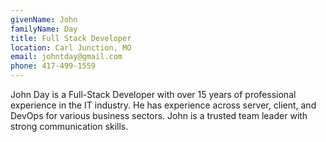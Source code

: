 ```yaml
---
givenName: John
familyName: Day
title: Full Stack Developer
location: Carl Junction, MO
email: johntday@gmail.com
phone: 417-499-1559
---
```


John Day is a Full-Stack Developer with over 15 years of professional experience in the IT industry. He has experience across server, client, and DevOps for 
various business sectors.  John is a trusted team leader with strong communication skills.
